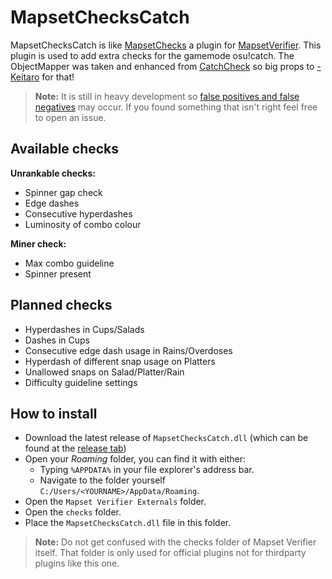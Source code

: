 
# MapsetChecksCatch

MapsetChecksCatch is like [MapsetChecks](https://github.com/Naxesss/MapsetChecks) a plugin for [MapsetVerifier](https://github.com/Naxesss/MapsetVerifier). This plugin is used to add extra checks for the gamemode osu!catch. The ObjectMapper was taken and enhanced from [CatchCheck](https://github.com/rorre/CatchCheck) so big props to [-Keitaro](https://osu.ppy.sh/users/3378391) for that!

> **Note:** It is still in heavy development so [false positives and false negatives](https://en.wikipedia.org/wiki/False_positives_and_false_negatives) may occur. If you found something that isn't right feel free to open an issue.

## Available checks
**Unrankable checks:**
 - Spinner gap check
 - Edge dashes
 - Consecutive hyperdashes
 - Luminosity of combo colour

**Miner check:**
 - Max combo guideline
 - Spinner present

## Planned checks

 - Hyperdashes in Cups/Salads
 - Dashes in Cups
 - Consecutive edge dash usage in Rains/Overdoses
 - Hyperdash of different snap usage on Platters
 - Unallowed snaps on Salad/Platter/Rain
 - Difficulty guideline settings

## How to install

- Download the latest release of `MapsetChecksCatch.dll` (which can be found at the [release tab](https://github.com/Darius-Wattimena/MapsetChecksCatch/releases))
- Open your *Roaming* folder, you can find it with either:
	- Typing `%APPDATA%` in your file explorer's address bar.
	- Navigate to the folder yourself `C:/Users/<YOURNAME>/AppData/Roaming`.
- Open the `Mapset Verifier Externals` folder.
- Open the `checks` folder.
- Place the `MapsetChecksCatch.dll` file in this folder.
> **Note:** Do not get confused with the checks folder of Mapset Verifier itself. That folder is only used for official plugins not for thirdparty plugins like this one.
